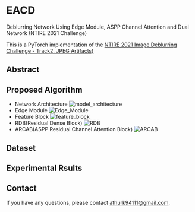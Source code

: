 # EACD
Deblurring Network Using Edge Module, ASPP Channel Attention and Dual Network (NTIRE 2021 Challenge)

This is a PyTorch implementation of the [NTIRE 2021 Image Deblurring Challenge - Track2. JPEG Artifacts)](https://competitions.codalab.org/competitions/28074)

## Abstract


## Proposed Algorithm
- Network Architecture
![model_architecture](https://user-images.githubusercontent.com/59470033/111581860-5d7ed180-87fd-11eb-9203-c1e6d29ae155.png)
- Edge Module
![Edge_Module](https://user-images.githubusercontent.com/59470033/111581945-78514600-87fd-11eb-8358-09668e32d847.png)
- Feature Block
![feature_block](https://user-images.githubusercontent.com/59470033/111581987-87d08f00-87fd-11eb-95b3-006b916564b4.png)
- RDB(Residual Dense Block)
![RDB](https://user-images.githubusercontent.com/59470033/111581994-8a32e900-87fd-11eb-9e76-f87ec7e345f3.png)
- ARCAB(ASPP Residual Channel Attention Block)
![ARCAB](https://user-images.githubusercontent.com/59470033/111582004-8c954300-87fd-11eb-97ce-f97d836ce52a.png)

## Dataset


## Experimental Rsults


## Contact
If you have any questions, please contact athurk94111@gmail.com.
